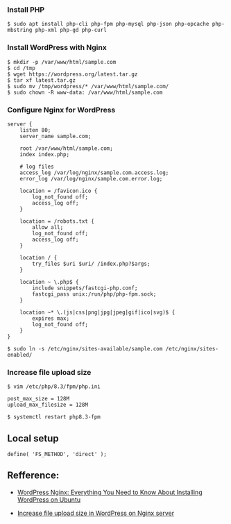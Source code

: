 ### Install PHP

```
$ sudo apt install php-cli php-fpm php-mysql php-json php-opcache php-mbstring php-xml php-gd php-curl
```

### Install WordPress with Nginx

```
$ mkdir -p /var/www/html/sample.com
$ cd /tmp
$ wget https://wordpress.org/latest.tar.gz
$ tar xf latest.tar.gz
$ sudo mv /tmp/wordpress/* /var/www/html/sample.com/
$ sudo chown -R www-data: /var/www/html/sample.com
```

### Configure Nginx for WordPress

```
server {
    listen 80;
    server_name sample.com;

    root /var/www/html/sample.com;
    index index.php;

    # log files
    access_log /var/log/nginx/sample.com.access.log;
    error_log /var/log/nginx/sample.com.error.log;

    location = /favicon.ico {
        log_not_found off;
        access_log off;
    }

    location = /robots.txt {
        allow all;
        log_not_found off;
        access_log off;
    }

    location / {
        try_files $uri $uri/ /index.php?$args;
    }

    location ~ \.php$ {
        include snippets/fastcgi-php.conf;
        fastcgi_pass unix:/run/php/php-fpm.sock;
    }

    location ~* \.(js|css|png|jpg|jpeg|gif|ico|svg)$ {
        expires max;
        log_not_found off;
    }
}
```

```
$ sudo ln -s /etc/nginx/sites-available/sample.com /etc/nginx/sites-enabled/
```

### Increase file upload size

```
$ vim /etc/php/8.3/fpm/php.ini

post_max_size = 128M
upload_max_filesize = 128M

$ systemctl restart php8.3-fpm
```

## Local setup
```
define( 'FS_METHOD', 'direct' );
```

## Refference:

- [WordPress Nginx: Everything You Need to Know About Installing WordPress on Ubuntu](https://www.hostinger.com/tutorials/how-to-install-wordpress-with-nginx-on-ubuntu/)

- [Increase file upload size in WordPress on Nginx server](https://medium.com/@stefanledin/increase-file-upload-size-in-wordpress-on-nginx-server-19626f4ef8b9)
